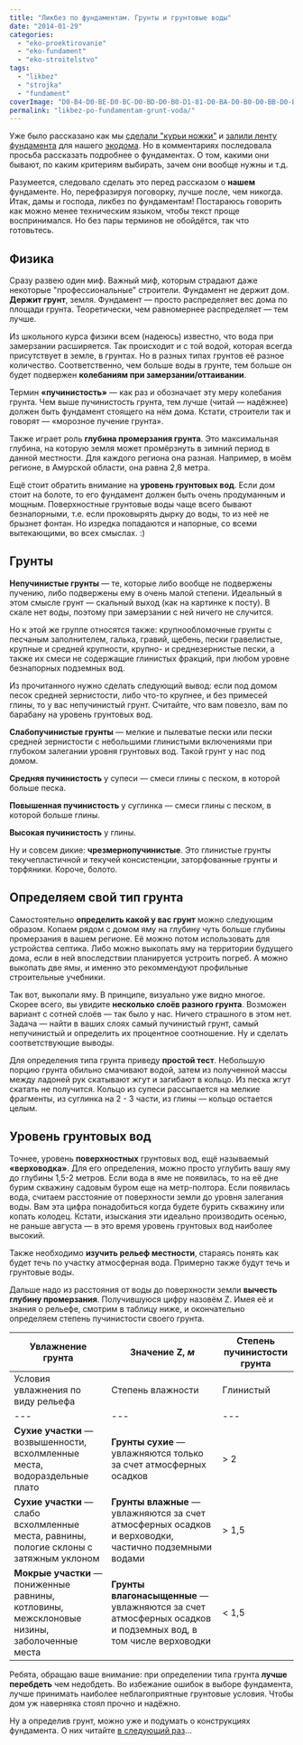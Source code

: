 ```yaml
---
title: "Ликбез по фундаментам. Грунты и грунтовые воды"
date: "2014-01-29"
categories: 
  - "eko-proektirovanie"
  - "eko-fundament"
  - "eko-stroitelstvo"
tags: 
  - "likbez"
  - "strojka"
  - "fundament"
coverImage: "D0-B4-D0-BE-D0-BC-D0-BD-D0-B0-D1-81-D0-BA-D0-B0-D0-BB-D0-B5.jpg"
permalink: "likbez-po-fundamentam-grunt-voda/"
---
```


Уже было рассказано как мы [сделали "курьи ножки"](http://svobodaiznutri.ru/?p=20) и [залили ленту фундамента](http://svobodaiznutri.ru/?p=19) для нашего [экодома](http://svobodaiznutri.ru/?p=36). Но в комментариях последовала просьба рассказать подробнее о фундаментах. О том, какими они бывают, по каким критериям выбирать, зачем они вообще нужны и т.д.

Разумеется, следовало сделать это перед рассказом о **нашем** фундаменте. Но, перефразируя поговорку, лучше после, чем никогда. Итак, дамы и господа, ликбез по фундаментам! Постараюсь говорить как можно менее техническим языком, чтобы текст проще воспринимался. Но без пары терминов не обойдётся, так что готовьтесь.

## Физика

Сразу развею один миф. Важный миф, которым страдают даже некоторые "профессиональные" строители. Фундамент не держит дом. **Держит грунт**, земля. Фундамент — просто распределяет вес дома по площади грунта. Теоретически, чем равномернее распределяет — тем лучше.

Из школьного курса физики всем (надеюсь) известно, что вода при замерзании расширяется. Так происходит и с той водой, которая всегда присутствует в земле, в грунтах. Но в разных типах грунтов её разное количество. Соответственно, чем больше воды в грунте, тем больше он будет подвержен **колебаниям при замерзании/оттаивании**.

Термин **«пучинистость»** — как раз и обозначает эту меру колебания грунта. Чем выше пучинистость грунта, тем лучше (читай — надёжнее) должен быть фундамент стоящего на нём дома. Кстати, строители так и говорят — «морозное пучение грунта».

Также играет роль **глубина промерзания грунта**. Это максимальная глубина, на которую земля может промёрзнуть в зимний период в данной местности. Для каждого региона она разная. Например, в моём регионе, в Амурской области, она равна 2,8 метра.

Ещё стоит обратить внимание на **уровень грунтовых вод**. Если дом стоит на болоте, то его фундамент должен быть очень продуманным и мощным. Поверхностные грунтовые воды чаще всего бывают безнапорными, т.е. если проковырять дырку до воды, то из неё не брызнет фонтан. Но изредка попадаются и напорные, со всеми вытекающими, во всех смыслах. :)

## Грунты

**Непучинистые грунты** — те, которые либо вообще не подвержены пучению, либо подвержены ему в очень малой степени. Идеальный в этом смысле грунт — скальный выход (как на картинке к посту). В скале нет воды, поэтому при замерзании с ней ничего не случится.

Но к этой же группе относятся также: крупнообломочные грунты с песчаным заполнителем, галька, гравий, щебень, пески гравелистые, крупные и средней крупности, крупно- и среднезернистые пески, а также их смеси не содержащие глинистых фракций, при любом уровне безнапорных подземных вод.

Из прочитанного нужно сделать следующий вывод: если под домом песок средней зернистости, либо что-то крупнее, и без примесей глины, то у вас непучинистый грунт. Считайте, что вам повезло, вам по барабану на уровень грунтовых вод.

**Слабопучинистые грунты** — мелкие и пылеватые пески или пески средней зернистости с небольшими глинистыми включениями при глубоком залегании уровня грунтовых вод. Такой грунт у нас под домом.

**Средняя пучинистость** у супеси — смеси глины с песком, в которой больше песка.

**Повышенная пучинистость** у суглинка — смеси глины с песком, в которой больше глины.

**Высокая пучинистость** у глины.

Ну и совсем дикие: **чрезмернопучинистые**. Это глинистые грунты текучепластичной и текучей консистенции, заторфованные грунты и торфяники. Короче, болото.

## Определяем свой тип грунта

Самостоятельно **определить какой у вас грунт** можно следующим образом. Копаем рядом с домом яму на глубину чуть больше глубины промерзания в вашем регионе. Её можно потом использовать для устройства септика. Либо можно выкопать яму на территории будущего дома, если в ней впоследствии планируется устроить погреб. А можно выкопать две ямы, и именно это рекоммендуют профильные строительные учебники.

Так вот, выкопали яму. В принципе, визуально уже видно многое. Скорее всего, вы увидите **несколько слоёв разного грунта**. Возможен вариант с сотней слоёв — так было у нас. Ничего страшного в этом нет. Задача — найти в ваших слоях самый пучинистый грунт, самый непучинистый и определить их процентное соотношение. Ну и сделать соответствующие выводы.

Для определения типа грунта приведу **простой тест**. Небольшую порцию грунта обильно смачивают водой, затем из полученной массы между ладоней рук скатывают жгут и загибают в кольцо. Из песка жгут скатать не получится. Кольцо из супеси рассыпается на мелкие фрагменты, из суглинка на 2 - 3 части, из глины — кольцо остается целым.

## Уровень грунтовых вод

Точнее, уровень **поверхностных** грунтовых вод, ещё называемый **«верховодка»**. Для его определения, можно просто углубить вашу яму до глубины 1,5-2 метров. Если вода в яме не появилась, то на её дне бурим скважину садовым буром еще на метр-полтора. Если появилась вода, считаем расстояние от поверхности земли до уровня залегания воды. Вам эта цифра понадобиться когда будете бурить скважину или копать колодец. Кстати, изыскания эти идеально производить осенью, не раньше августа — в это время уровень грунтовых вод наиболее высокий.

Также необходимо **изучить рельеф местности**, стараясь понять как будет течь по участку атмосферная вода. Примерно также будут течь и грунтовые воды.

Дальше надо из расстояния от воды до поверхности земли **вычесть глубину промерзания**. Получившуюся цифру назовём Z. Имея её и знания о рельефе, смотрим в таблицу ниже, и окончательно определяем степень пучинистости своего грунта.

| Увлажнение грунта | Значение Z, _м_ | Степень пучинистости грунта |
| --- | --- | --- |
| Условия увлажнения по виду рельефа | Степень влажности | Глинистый | Песчаный |
| --- | --- | --- | --- |
| **Сухие участки** — возвышенности, всхолмленные места, водораздельные плато | **Грунты сухие** — увлажняются только за счет атмосферных осадков | \> 2 | \> 1 | **Слабо пучинистый** |
| **Сухие участки** — слабо всхолмленные места, равнины, пологие склоны с затяжным уклоном | **Грунты влажные** — увлажняются за счет атмосферных осадков и верховодки, частично подземными водами | \> 1,5 | \> 0,5 | **Средне пучинистый** |
| **Мокрые участки** — пониженные равнины, котловины, межсклоновые низины, заболоченные места | **Грунты влагонасыщенные** — увлажняются за счет атмосферных осадков и подземных вод, в том числе верховодки | < 1,5 | < 0,5 | **Сильно пучинистый** |

Ребята, обращаю ваше внимание: при определении типа грунта **лучше перебдеть** чем недобдеть. Во избежание ошибок в выборе фундамента, лучше принимать наиболее неблагоприятные грунтовые условия. Чтобы дом уж наверняка стоял прочно и надёжно.

Ну а определив грунт, можно уже и подумать о конструкциях фундамента. О них читайте [в следующий раз](http://svobodaiznutri.ru/?p=17)...
